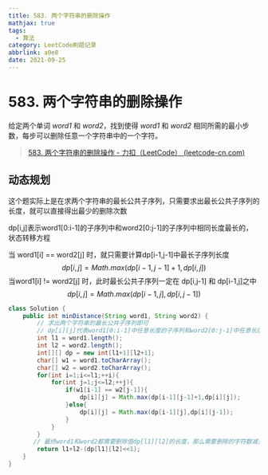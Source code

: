 ```yaml
---
title: 583. 两个字符串的删除操作
mathjax: true
tags:
  - 算法
category: LeetCode刷题记录
abbrlink: a0e8
date: 2021-09-25
---
```

# 583. 两个字符串的删除操作

给定两个单词 *word1* 和 *word2*，找到使得 *word1* 和 *word2* 相同所需的最小步数，每步可以删除任意一个字符串中的一个字符。

> [583. 两个字符串的删除操作 - 力扣（LeetCode） (leetcode-cn.com)](https://leetcode-cn.com/problems/delete-operation-for-two-strings/)

<!-- more -->

## 动态规划

这个题实际上是在求两个字符串的最长公共子序列，只需要求出最长公共子序列的长度，就可以直接得出最少的删除次数

dp[i,j]表示word1[0:i-1]的子序列中和word2[0:j-1]的子序列中相同长度最长的，状态转移方程

当 word1[i] == word2[j] 时，就只需要计算dp[i-1,j-1]中最长子序列长度
$$
dp[i,j] = Math.max(dp[i-1,j-1]+1,dp[i,j])
$$
当word1[i] != word2[j] 时，此时最长公共子序列一定在 dp[i,j-1] 和 dp[i-1,j]之中
$$
dp[i,j] = Math.max(dp[i-1,j],dp[i,j-1])
$$

 ```java
 class Solution {
     public int minDistance(String word1, String word2) {
         // 求出两个字符串的最长公共子序列即可
         // dp[i][j]代表word1[0:i-1]中任意长度的子序列和word2[0:j-1]中任意长度的子序列的最长公共子序列长度
         int l1 = word1.length();
         int l2 = word2.length();
         int[][] dp = new int[l1+1][l2+1];
         char[] w1 = word1.toCharArray();
         char[] w2 = word2.toCharArray();
         for(int i=1;i<=l1;++i){
             for(int j=1;j<=l2;++j){
                 if(w1[i-1] == w2[j-1]){
                     dp[i][j] = Math.max(dp[i-1][j-1]+1,dp[i][j]); 
                 }else{
                     dp[i][j] = Math.max(dp[i-1][j],dp[i][j-1]);
                 }
             }
         }
       	// 最终word1和word2都需要删除值dp[l1][l2]的长度，那么需要删除的字符数减去即可
         return l1+l2-(dp[l1][l2]<<1);
     }
 }
 ```



